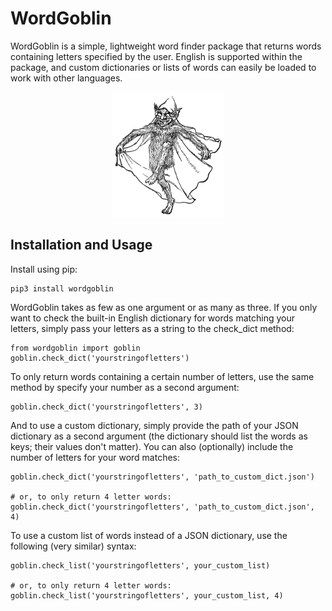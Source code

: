 # WordGoblin
WordGoblin is a simple, lightweight word finder package that returns words containing letters specified by the user. English is supported within the package, and custom dictionaries or lists of words can easily be loaded to work with other languages.
     

<p align="center">
<img src="https://raw.githubusercontent.com/ian-nai/wordgoblin/main/wordgoblin_logo.png" height="200" width="180">
</p>

## Installation and Usage
Install using pip:
```
pip3 install wordgoblin
```

WordGoblin takes as few as one argument or as many as three. If you only want to check the built-in English dictionary for words matching your letters, simply pass your letters as a string to the check_dict method:

```
from wordgoblin import goblin
goblin.check_dict('yourstringofletters')
```

To only return words containing a certain number of letters, use the same method by specify your number as a second argument:

```
goblin.check_dict('yourstringofletters', 3)
```

And to use a custom dictionary, simply provide the path of your JSON dictionary as a second argument (the dictionary should list the words as keys; their values don't matter). You can also (optionally) include the number of letters for your word matches:

```
goblin.check_dict('yourstringofletters', 'path_to_custom_dict.json')

# or, to only return 4 letter words:
goblin.check_dict('yourstringofletters', 'path_to_custom_dict.json', 4)
```

To use a custom list of words instead of a JSON dictionary, use the following (very similar) syntax:

```
goblin.check_list('yourstringofletters', your_custom_list)

# or, to only return 4 letter words:
goblin.check_list('yourstringofletters', your_custom_list, 4)
```
